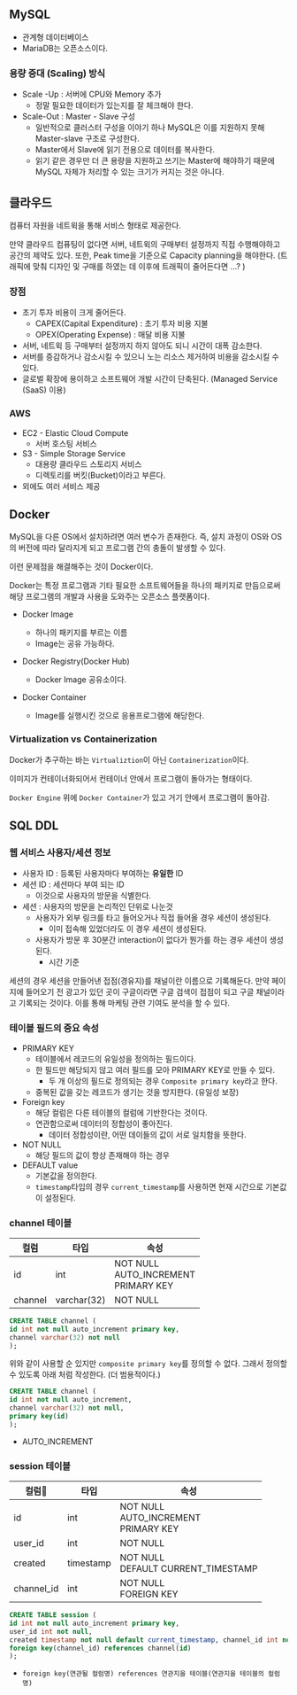 ## MySQL 

- 관계형 데이터베이스 
- MariaDB는 오픈소스이다. 



### 용량 증대 (Scaling) 방식 

- Scale -Up : 서버에 CPU와 Memory 추가
  - 정말 필요한 데이터가 있는지를 잘 체크해야 한다. 
- Scale-Out : Master - Slave 구성 
  - 일반적으로 클러스터 구성을 이야기 하나 MySQL은 이를 지원하지 못해 Master-slave 구조로 구성한다. 
  - Master에서 Slave에 읽기 전용으로 데이터를 복사한다. 
  - 읽기 같은 경우만 더 큰 용량을 지원하고 쓰기는 Master에 해야하기 때문에 MySQL 자체가 처리할 수 있는 크기가 커지는 것은 아니다.



## 클라우드 

컴퓨터 자원을 네트윅을 통해 서비스 형태로 제공한다. 

만약 클라우드 컴퓨팅이 없다면 서버, 네트윅의 구매부터 설정까지 직접 수행해야하고 공간의 제약도 있다. 또한, Peak time을 기준으로 Capacity planning을 해야한다. (트래픽에 맞춰 디자인 및 구매를 하였는 데 이후에 트래픽이 줄어든다면 ...? )

### 장점 

- 초기 투자 비용이 크게 줄어든다. 
  - CAPEX(Capital Expenditure) : 초기 투자 비용 지불 
  - OPEX(Operating Expense) : 매달 비용 지불 
- 서버, 네트윅 등 구매부터 설정까지 하지 않아도 되니 시간이 대폭 감소한다. 
- 서버를 증감하거나 감소시킬 수 있으니 노는 리소스 제거하여 비용을 감소시킬 수 있다.
- 글로벌 확장에 용이하고 소프트웨어 개발 시간이 단축된다. (Managed Service (SaaS) 이용)



### AWS 

- EC2 - Elastic Cloud Compute 
  - 서버 호스팅 서비스 
- S3 - Simple Storage Service 
  - 대용량 클라우드 스토리지 서비스 
  - 디렉토리를 버킷(Bucket)이라고 부른다.
- 외에도 여러 서비스 제공



## Docker 

MySQL을 다른 OS에서 설치하려면 여러 변수가 존재한다. 즉, 설치 과정이 OS와 OS의 버전에 따라 달라지게 되고 프로그램 간의 충돌이 발생할 수 있다. 

이런 문제점을 해결해주는 것이 Docker이다. 

Docker는 특정 프로그램과 기타 필요한 소프트웨어들을 하나의 패키지로 만듬으로써 해당 프로그램의 개발과 사용을 도와주는 오픈소스 플랫폼이다. 

- Docker Image 

  - 하나의 패키지를 부르는 이름
  - Image는 공유 가능하다.

- Docker Registry(Docker Hub)

  - Docker Image 공유소이다.

- Docker Container 

  - Image를 실행시킨 것으로 응용프로그램에 해당한다.

    

### Virtualization vs Containerization 

Docker가 추구하는 바는 `Virtualiztion`이 아닌 `Containerization`이다.

이미지가 컨테이너화되어서 컨테이너 안에서 프로그램이 돌아가는 형태이다.

`Docker Engine` 위에 `Docker Container`가 있고 거기 안에서 프로그램이 돌아감.



## SQL DDL

### 웹 서비스 사용자/세션 정보 

- 사용자 ID : 등록된 사용자마다 부여하는 **유일한** ID
- 세션 ID : 세션마다 부여 되는 ID 
  - 이것으로 사용자의 방문을 식별한다. 
- 세션 : 사용자의 방문을 논리적인 단위로 나눈것
  - 사용자가 외부 링크를 타고 들어오거나 직접 들어올 경우 세션이 생성된다. 
    - 이미 접속해 있었더라도 이 경우 세션이 생성된다.
  - 사용자가 방문 후 30분간 interaction이 없다가 뭔가를 하는 경우 세션이 생성된다. 
    - 시간 기준 

세션의 경우 세션을 만들어낸 접점(경유지)를 채널이란 이름으로 기록해둔다. 만약 페이지에 들어오기 전 광고가 있던 곳이 구글이라면 구글 검색이 접점이 되고 구글 채널이라고 기록되는 것이다. 이를 통해 마케팅 관련 기여도 분석을 할 수 있다.



### 테이블 필드의 중요 속성

- PRIMARY KEY
  - 테이블에서 레코드의 유일성을 정의하는 필드이다. 
  - 한 필드만 해당되지 않고 여러 필드를 모아 PRIMARY KEY로 만들 수 있다.
    - 두 개 이상의 필드로 정의되는 경우 `Composite primary key`라고 한다.
  - 중복된 값을 갖는 레코드가 생기는 것을 방지한다. (유일성 보장)
- Foreign key 
  - 해당 컬럼은 다른 테이블의 컬럼에 기반한다는 것이다.
  - 연관함으로써 데이터의 정합성이 좋아진다.
    - 데이터 정합성이란, 어떤 데이들의 값이 서로 일치함을 뜻한다.
- NOT NULL 
  - 해당 필드의 값이 항상 존재해야 하는 경우
- DEFAULT value 
  - 기본값을 정의한다. 
  - `timestamp`타입의 경우 `current_timestamp`를 사용하면 현재 시간으로 기본값이 설정된다.

### 

### channel 테이블 

| 컬럼    | 타입        | 속성                                        |
| ------- | ----------- | ------------------------------------------- |
| id      | int         | NOT NULL <br>AUTO_INCREMENT <br>PRIMARY KEY |
| channel | varchar(32) | NOT NULL                                    |

```sql
CREATE TABLE channel (
id int not null auto_increment primary key, 
channel varchar(32) not null
);
```

위와 같이 사용할 순 있지만 `composite primary key`를 정의할 수 없다. 그래서 정의할 수 있도록 아래 처럼 작성한다. (더 범용적이다.)

```sql
CREATE TABLE channel (
id int not null auto_increment, 
channel varchar(32) not null,
primary key(id)
);
```

- AUTO_INCREMENT



### session 테이블 

| 컬럼       | 타입      | 속성                                      |
| ---------- | --------- | ----------------------------------------- |
| id         | int       | NOT NULL<br>AUTO_INCREMENT<br>PRIMARY KEY |
| user_id    | int       | NOT NULL                                  |
| created    | timestamp | NOT NULL<br/> DEFAULT CURRENT_TIMESTAMP   |
| channel_id | int       | NOT NULL<br>FOREIGN KEY                   |

```sql
CREATE TABLE session (
id int not null auto_increment primary key,
user_id int not null,
created timestamp not null default current_timestamp, channel_id int not null,
foreign key(channel_id) references channel(id)
);
```

- `foreign key(연관될 컬럼명) references 연관지을 테이블(연관지을 테이블의 컬럼명)`

